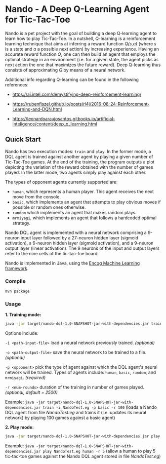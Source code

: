 # Nando - A Deep Q-Learning Agent for Tic-Tac-Toe

Nando is a pet project with the goal of building a deep Q-learning agent to learn how to play Tic-Tac-Toe. In a nutshell, Q-learning is a reinforcement learning technique that aims at inferring a reward function _Q(s,a)_ (where _s_ is a state and _a_ a possible next action) by increasing experience. Having an accurate reward function _Q_, one can then build an agent that employs the optimal strategy in an environment (i.e. for a given state, the agent picks as next action the one that maximizes the future reward). Deep Q-learning thus consists of approximating _Q_ by means of a neural network.

Additional info regarding Q-learning can be found in the following references:

* https://ai.intel.com/demystifying-deep-reinforcement-learning/

* https://rubenfiszel.github.io/posts/rl4j/2016-08-24-Reinforcement-Learning-and-DQN.html

* https://leonardoaraujosantos.gitbooks.io/artificial-inteligence/content/deep_q_learning.html


## Quick Start

Nando has two execution modes: `train` and `play`. In the former mode, a DQL agent is trained against another agent by playing a given number of Tic-Tac-Toe games. At the end of the training, the program outputs a plot depicting the variation of the reward obtained with the number of games played. In the latter mode, two agents simply play against each other. 

The types of opponent agents currently supported are:
- `human`, which represents a human player. This agent receives the next move from the console.
- `basic`, which implements an agent that attempts to play obvious moves if possible or random ones otherwise.
- `random` which implements an agent that makes random plays.
- `mrmiyagi`, which implements an agent that follows a hardcoded optimal strategy.

Nando DQL agent is implemented with a neural network comprising a 9-neuron input layer followed by a 27-neuron hidden layer (sigmoid activation), a 9-neuron hidden layer (sigmoid activation), and a 9-neuron output layer (linear activation). The 9 neurons of the input and output layers refer to the nine cells of the tic-tac-toe board. 

Nando is implemented in Java, using the [Encog Machine Learning framework](http://www.heatonresearch.com/encog/).



### Compile

```bash
mvn package
```

### Usage

**1. Training mode:**
```bash
java -jar target/nando-dql-1.0-SNAPSHOT-jar-with-dependencies.jar train [options]
```
Options include:

`-i <path-input-file>` load a neural network previously trained. _(optional)_

`-o <path-output-file>` save the neural network to be trained to a file. _(optional)_

`-p <opponent>` pick the type of agent against which the DQL agent's neural network will be trained. Types of agents include: `human`, `basic`, `random`, and `mrmiyagi`. _(required)_

`-r <num-rounds>` duration of the training in number of games played. _(optional, default = 2500)_

Example: `java -jar target/nando-dql-1.0-SNAPSHOT-jar-with-dependencies.jar train -i NandoTest.eg -p basic -r 100`  (loads a Nando DQL agent from file _NandoTest.eg_ and trains it (i.e. updates its neural network) by playing 100 games against a basic agent)

**2. Play mode:**
```bash
java -jar target/nando-dql-1.0-SNAPSHOT-jar-with-dependencies.jar play agentX agentO -r <num-rounds>
```
Example: `java -jar target/nando-dql-1.0-SNAPSHOT-jar-with-dependencies.jar play NandoTest.eg human -r 5`  (allow a human to play 5 tic-tac-toe games against the Nando DQL agent stored in file _NandoTest.eg_)


